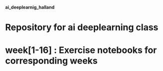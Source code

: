 **ai_deeplearnig_halland**
# Repository for ai deeplearning class
# week[1-16] : Exercise notebooks for corresponding weeks
